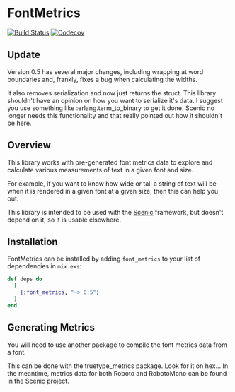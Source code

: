 # FontMetrics

[![Build Status](https://travis-ci.org/boydm/font_metrics.svg?branch=master)](https://travis-ci.org/boydm/font_metrics)
[![Codecov](https://codecov.io/gh/boydm/font_metrics/branch/master/graph/badge.svg)](https://codecov.io/gh/boydm/font_metrics)


## Update
Version 0.5 has several major changes, including wrapping at word boundaries and, frankly,
fixes a bug when calculating the widths.

It also removes serialization and now just returns the struct. This library shouldn't
have an opinion on how you want to serialize it's data. I suggest you use something
like :erlang.term_to_binary to get it done. Scenic no longer needs this functionality
and that really pointed out how it shouldn't be here.


## Overview
This library works with pre-generated font metrics data to explore and calculate various
measurements of text in a given font and size.

For example, if you want to know how wide or tall a string of text will be when
it is rendered in a given font at a given size, then this can help you out.

This library is intended to be used with the [Scenic](https://hex.pm/packages/scenic)
framework, but doesn't depend on it, so it is usable elsewhere.

## Installation

FontMetrics can be installed by adding `font_metrics` to your list of
dependencies in `mix.exs`:

```elixir
def deps do
  [
    {:font_metrics, "~> 0.5"}
  ]
end
```

## Generating Metrics

You will need to use another package to compile the font metrics data from a font.

This can be done with the truetype_metrics package. Look for it on hex... In the meantime, metrics data for both Roboto and RobotoMono can be found in the Scenic project.